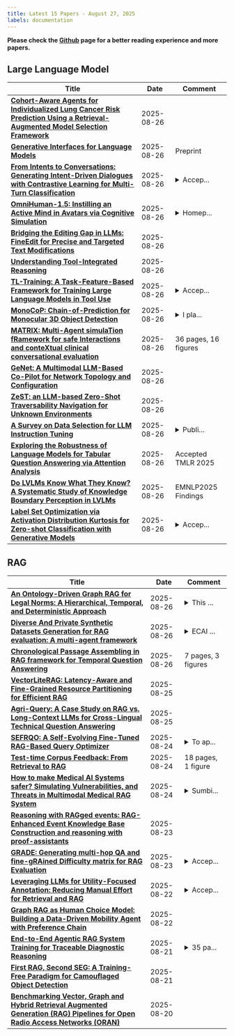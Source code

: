 ```yaml
---
title: Latest 15 Papers - August 27, 2025
labels: documentation
---
```

**Please check the [Github](https://github.com/zezhishao/MTS_Daily_ArXiv) page for a better reading experience and more papers.**

## Large Language Model
| **Title** | **Date** | **Comment** |
| --- | --- | --- |
| **[Cohort-Aware Agents for Individualized Lung Cancer Risk Prediction Using a Retrieval-Augmented Model Selection Framework](http://arxiv.org/abs/2508.14940v2)** | 2025-08-26 |  |
| **[Generative Interfaces for Language Models](http://arxiv.org/abs/2508.19227v1)** | 2025-08-26 | Preprint |
| **[From Intents to Conversations: Generating Intent-Driven Dialogues with Contrastive Learning for Multi-Turn Classification](http://arxiv.org/abs/2411.14252v2)** | 2025-08-26 | <details><summary>Accep...</summary><p>Accepted to Proceedings of CIKM 2025</p></details> |
| **[OmniHuman-1.5: Instilling an Active Mind in Avatars via Cognitive Simulation](http://arxiv.org/abs/2508.19209v1)** | 2025-08-26 | <details><summary>Homep...</summary><p>Homepage: https://omnihuman-lab.github.io/v1_5/</p></details> |
| **[Bridging the Editing Gap in LLMs: FineEdit for Precise and Targeted Text Modifications](http://arxiv.org/abs/2502.13358v3)** | 2025-08-26 |  |
| **[Understanding Tool-Integrated Reasoning](http://arxiv.org/abs/2508.19201v1)** | 2025-08-26 |  |
| **[TL-Training: A Task-Feature-Based Framework for Training Large Language Models in Tool Use](http://arxiv.org/abs/2412.15495v2)** | 2025-08-26 | <details><summary>Accep...</summary><p>Accepted by EMNLP 2025</p></details> |
| **[MonoCoP: Chain-of-Prediction for Monocular 3D Object Detection](http://arxiv.org/abs/2505.04594v5)** | 2025-08-26 | <details><summary>I pla...</summary><p>I plan to re-format and re-write this paper</p></details> |
| **[MATRIX: Multi-Agent simulaTion fRamework for safe Interactions and conteXtual clinical conversational evaluation](http://arxiv.org/abs/2508.19163v1)** | 2025-08-26 | 36 pages, 16 figures |
| **[GeNet: A Multimodal LLM-Based Co-Pilot for Network Topology and Configuration](http://arxiv.org/abs/2407.08249v2)** | 2025-08-26 |  |
| **[ZeST: an LLM-based Zero-Shot Traversability Navigation for Unknown Environments](http://arxiv.org/abs/2508.19131v1)** | 2025-08-26 |  |
| **[A Survey on Data Selection for LLM Instruction Tuning](http://arxiv.org/abs/2402.05123v3)** | 2025-08-26 | <details><summary>Publi...</summary><p>Published in JAIR (Vol. 83, Article 32, 2025)</p></details> |
| **[Exploring the Robustness of Language Models for Tabular Question Answering via Attention Analysis](http://arxiv.org/abs/2406.12719v4)** | 2025-08-26 | Accepted TMLR 2025 |
| **[Do LVLMs Know What They Know? A Systematic Study of Knowledge Boundary Perception in LVLMs](http://arxiv.org/abs/2508.19111v1)** | 2025-08-26 | EMNLP2025 Findings |
| **[Label Set Optimization via Activation Distribution Kurtosis for Zero-shot Classification with Generative Models](http://arxiv.org/abs/2410.19195v2)** | 2025-08-26 | <details><summary>Accep...</summary><p>Accepted by EMNLP 2025</p></details> |

## RAG
| **Title** | **Date** | **Comment** |
| --- | --- | --- |
| **[An Ontology-Driven Graph RAG for Legal Norms: A Hierarchical, Temporal, and Deterministic Approach](http://arxiv.org/abs/2505.00039v4)** | 2025-08-26 | <details><summary>This ...</summary><p>This is a major revision that significantly expands and deepens the original manuscript. While the core ontological model remains the same, this version provides a substantially more rigorous and detailed account of how the framework is applied in practice, particularly within a Retrieval-Augmented Generation (RAG) context</p></details> |
| **[Diverse And Private Synthetic Datasets Generation for RAG evaluation: A multi-agent framework](http://arxiv.org/abs/2508.18929v1)** | 2025-08-26 | <details><summary>ECAI ...</summary><p>ECAI 2025 TRUST AI workshop</p></details> |
| **[Chronological Passage Assembling in RAG framework for Temporal Question Answering](http://arxiv.org/abs/2508.18748v1)** | 2025-08-26 | 7 pages, 3 figures |
| **[VectorLiteRAG: Latency-Aware and Fine-Grained Resource Partitioning for Efficient RAG](http://arxiv.org/abs/2504.08930v2)** | 2025-08-25 |  |
| **[Agri-Query: A Case Study on RAG vs. Long-Context LLMs for Cross-Lingual Technical Question Answering](http://arxiv.org/abs/2508.18093v1)** | 2025-08-25 |  |
| **[SEFRQO: A Self-Evolving Fine-Tuned RAG-Based Query Optimizer](http://arxiv.org/abs/2508.17556v1)** | 2025-08-24 | <details><summary>To ap...</summary><p>To appear at SIGMOD 2026 (https://2026.sigmod.org/)</p></details> |
| **[Test-time Corpus Feedback: From Retrieval to RAG](http://arxiv.org/abs/2508.15437v2)** | 2025-08-24 | 18 pages, 1 figure |
| **[How to make Medical AI Systems safer? Simulating Vulnerabilities, and Threats in Multimodal Medical RAG System](http://arxiv.org/abs/2508.17215v1)** | 2025-08-24 | <details><summary>Sumbi...</summary><p>Sumbitted to 2025 AAAI main track</p></details> |
| **[Reasoning with RAGged events: RAG-Enhanced Event Knowledge Base Construction and reasoning with proof-assistants](http://arxiv.org/abs/2506.07042v3)** | 2025-08-23 |  |
| **[GRADE: Generating multi-hop QA and fine-gRAined Difficulty matrix for RAG Evaluation](http://arxiv.org/abs/2508.16994v1)** | 2025-08-23 | <details><summary>Accep...</summary><p>Accepted at EMNLP 2025 findings</p></details> |
| **[Leveraging LLMs for Utility-Focused Annotation: Reducing Manual Effort for Retrieval and RAG](http://arxiv.org/abs/2504.05220v3)** | 2025-08-22 | <details><summary>Accep...</summary><p>Accepted by the EMNLP25 main conference</p></details> |
| **[Graph RAG as Human Choice Model: Building a Data-Driven Mobility Agent with Preference Chain](http://arxiv.org/abs/2508.16172v1)** | 2025-08-22 |  |
| **[End-to-End Agentic RAG System Training for Traceable Diagnostic Reasoning](http://arxiv.org/abs/2508.15746v1)** | 2025-08-21 | <details><summary>35 pa...</summary><p>35 pages, 5 figures, 3 tables</p></details> |
| **[First RAG, Second SEG: A Training-Free Paradigm for Camouflaged Object Detection](http://arxiv.org/abs/2508.15313v1)** | 2025-08-21 |  |
| **[Benchmarking Vector, Graph and Hybrid Retrieval Augmented Generation (RAG) Pipelines for Open Radio Access Networks (ORAN)](http://arxiv.org/abs/2507.03608v2)** | 2025-08-20 |  |

